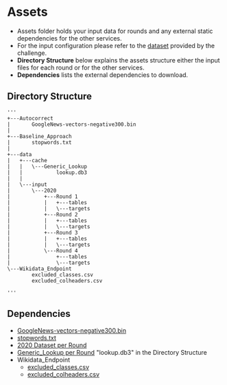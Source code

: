 # Assets

* Assets folder holds your input data for rounds and any external static dependencies for the other services.
* For the input configuration please refer to the [dataset](https://zenodo.org/record/4282879#.YIrI57UzZZg) provided by the challenge.
* **Directory Structure** below explains the assets structure either the input files for each round or for the other services.
* **Dependencies** lists the external dependencies to download. 

## Directory Structure
	'''
	+---Autocorrect
	|       GoogleNews-vectors-negative300.bin
	|       
	+---Baseline_Approach
	|       stopwords.txt
	|       
	+---data
	|   +---cache
	|   |   \---Generic_Lookup
	|   |           lookup.db3
	|   |           
	|   \---input
	|       \---2020
	|           +---Round 1
	|           |   +---tables
	|           |   \---targets
	|           +---Round 2
	|           |   +---tables
	|           |   \---targets
	|           +---Round 3
	|           |   +---tables
	|           |   \---targets
	|           \---Round 4
	|               +---tables
	|               \---targets
	\---Wikidata_Endpoint
			excluded_classes.csv
			excluded_colheaders.csv

	'''
	
## Dependencies
* [GoogleNews-vectors-negative300.bin](https://s3.amazonaws.com/dl4j-distribution/GoogleNews-vectors-negative300.bin.gz)
* [stopwords.txt](https://gist.github.com/sebleier/554280)
* [2020 Dataset per Round](https://www.cs.ox.ac.uk/isg/challenges/sem-tab/2020/index.html)
* [Generic_Lookup per Round](https://github.com/fusion-jena/JenTab_precomputed_lookup) "lookup.db3" in the Directory Structure
* Wikidata_Endpoint
	* [excluded_classes.csv](https://github.com/fusion-jena/JenTab/blob/main/assets/Wikidata_Endpoint/excluded_classes.csv)
	* [excluded_colheaders.csv](https://github.com/fusion-jena/JenTab/blob/main/assets/Wikidata_Endpoint/excluded_colheaders.csv)


